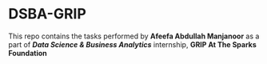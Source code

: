 # DSBA-GRIP

This repo contains the tasks performed by **Afeefa Abdullah Manjanoor** as a part of ***Data Science & Business Analytics*** internship, **GRIP At The Sparks Foundation**
